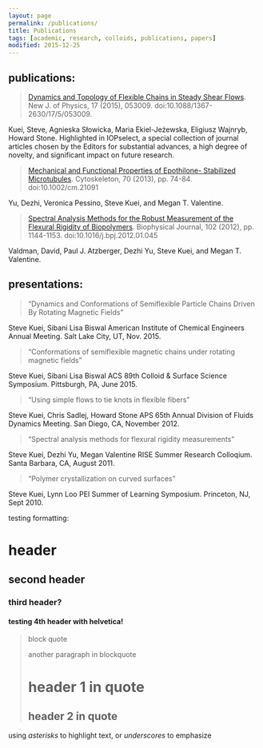 ```yaml
---
layout: page
permalink: /publications/
title: Publications
tags: [academic, research, colloids, publications, papers]
modified: 2015-12-25
---
```

 
## publications:

>[Dynamics and Topology of Flexible
Chains in Steady Shear Flows](http://dx.doi.org/10.1088/1367-2630/17/5/053009). New J. of Physics, 17 (2015), 053009. doi:10.1088/1367-2630/17/5/053009.

Kuei, Steve, Agnieska Słowicka, Maria Ekiel-Jeżewska, Eligiusz Wajnryb, Howard Stone. Highlighted in IOPselect, a special collection of journal articles chosen by the Editors for substantial advances, a high degree of novelty, and significant
impact on future research.

>[Mechanical and Functional Properties of Epothilone-
Stabilized Microtubules](http://dx.doi.org/10.1002/cm.21091). Cytoskeleton, 70 (2013), pp. 74-84. doi:10.1002/cm.21091

Yu, Dezhi, Veronica Pessino, Steve Kuei, and Megan T. Valentine. 

>[Spectral Analysis Methods for the Robust
Measurement of the Flexural Rigidity of Biopolymers](http://dx.doi.org/10.1016/j.bpj.2012.01.045). Biophysical Journal, 102 (2012), pp. 1144-1153.
doi:10.1016/j.bpj.2012.01.045

Valdman, David, Paul J. Atzberger, Dezhi Yu, Steve Kuei, and Megan T. Valentine. 


## presentations:

>“Dynamics and Conformations of Semiflexible Particle Chains Driven By Rotating Magnetic Fields”

Steve Kuei, Sibani Lisa Biswal
American Institute of Chemical Engineers Annual Meeting. Salt Lake City, UT, Nov. 2015.

>“Conformations of semiflexible magnetic chains under rotating magnetic fields”

Steve Kuei, Sibani Lisa Biswal
ACS 89th Colloid & Surface Science Symposium. Pittsburgh, PA, June 2015.

>“Using simple flows to tie knots in flexible fibers”

Steve Kuei, Chris Sadlej, Howard Stone
APS 65th Annual Division of Fluids Dynamics Meeting. San Diego, CA, November 2012.

>“Spectral analysis methods for flexural rigidity measurements”

Steve Kuei, Dezhi Yu, Megan Valentine
RISE Summer Research Colloqium. Santa Barbara, CA, August 2011.

>“Polymer crystallization on curved surfaces”

Steve Kuei, Lynn Loo
PEI Summer of Learning Symposium. Princeton, NJ, Sept 2010.

testing formatting:

# header

## second header

### third header?

#### testing 4th header with helvetica!

> block quote
>
> another paragraph in blockquote
>
> # header 1 in quote
>
> ## header 2 in quote

using *asterisks* to highlight text, or _underscores_ to emphasize
